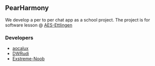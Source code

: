## PearHarmony
We develop a per to per chat app as a school project. The project is for software lesson @ [AES-Ettlingen](https://www.aesettlingen.de)  

### Developers
- [aocalux](https://github.com/aocalux)  
- [DWRudi](https://github.com/DWRudi)  
- [Exstreme-Noob](https://github.com/Exstreme-Noob)  

<!--

**Here are some ideas to get you started:**

🙋‍♀️ A short introduction - what is your organization all about?
🌈 Contribution guidelines - how can the community get involved?
👩‍💻 Useful resources - where can the community find your docs? Is there anything else the community should know?
🍿 Fun facts - what does your team eat for breakfast?
🧙 Remember, you can do mighty things with the power of [Markdown](https://docs.github.com/github/writing-on-github/getting-started-with-writing-and-formatting-on-github/basic-writing-and-formatting-syntax)
-->
